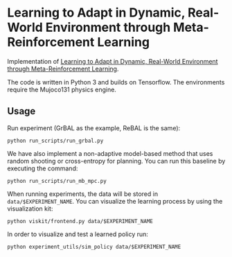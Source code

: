 # Learning to Adapt in Dynamic, Real-World Environment through Meta-Reinforcement Learning

Implementation of [Learning to Adapt in Dynamic, Real-World Environment through Meta-Reinforcement Learning](https://arxiv.org/abs/1803.11347).

The code is written in Python 3 and builds on Tensorflow. The environments require the Mujoco131 physics engine.

## Usage

Run experiment (GrBAL as the example, ReBAL is the same):

```shell
python run_scripts/run_grbal.py
```

We have also implement a non-adaptive model-based method that uses random shooting or cross-entropy for planning. You can run this baseline by executing the command:

```shell
python run_scripts/run_mb_mpc.py
```

When running experiments, the data will be stored in `data/$EXPERIMENT_NAME`. You can visualize the learning process by using the visualization kit:

```shell
python viskit/frontend.py data/$EXPERIMENT_NAME
```

In order to visualize and test a learned policy run:

```shell
python experiment_utils/sim_policy data/$EXPERIMENT_NAME
```
